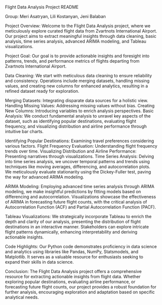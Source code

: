 Flight Data Analysis Project README

Group: Meri Asatryan, Lili Kostanyan, Jeni Balaban

Project Overview:
Welcome to the Flight Data Analysis project, where we meticulously explore curated flight data from Zvartnots International Airport. Our project aims to extract meaningful insights through data cleaning, basic analysis, time series analysis, advanced ARIMA modeling, and Tableau visualizations.

Project Goal:
Our goal is to provide actionable insights and foresight into patterns, trends, and performance metrics of flights departing from Zvartnots International Airport.

Data Cleaning:
We start with meticulous data cleaning to ensure reliability and consistency. Operations include merging datasets, handling missing values, and creating new columns for enhanced analytics, resulting in a refined dataset ready for exploration.

Merging Datasets: Integrating disparate data sources for a holistic view.
Handling Missing Values: Addressing missing values without bias.
Creating New Columns: Introducing variables to enrich analysis perspectives.
Basic Analysis:
We conduct fundamental analysis to unravel key aspects of the dataset, such as identifying popular destinations, evaluating flight frequency, and visualizing distribution and airline performance through intuitive bar charts.

Identifying Popular Destinations: Examining travel preferences considering various factors.
Flight Frequency Evaluation: Understanding flight frequency trends over time.
Visualizing Distribution and Airline Performance: Presenting narratives through visualizations.
Time Series Analysis:
Delving into time series analysis, we uncover temporal patterns and trends using techniques like moving averages, differencing, and autocorrelation plots. We meticulously evaluate stationarity using the Dickey-Fuller test, paving the way for advanced ARIMA modeling.

ARIMA Modeling:
Employing advanced time series analysis through ARIMA modeling, we make insightful predictions by fitting models based on differencing and autocorrelation. Visualizations showcase the effectiveness of ARIMA in forecasting future flight counts, with the critical analysis of Autocorrelation Function (ACF) and Partial Autocorrelation Function (PACF).

Tableau Visualizations:
We strategically incorporate Tableau to enrich the depth and clarity of our analysis, presenting the distribution of flight destinations in an interactive manner. Stakeholders can explore intricate flight patterns dynamically, enhancing interpretability and deriving actionable insights.

Code Highlights:
Our Python code demonstrates proficiency in data science and analytics using libraries like Pandas, NumPy, Statsmodels, and Matplotlib. It serves as a valuable resource for enthusiasts seeking to expand their skills in data science.

Conclusion:
The Flight Data Analysis project offers a comprehensive resource for extracting actionable insights from flight data. Whether exploring popular destinations, evaluating airline performance, or forecasting future flight counts, our project provides a robust foundation for further analysis, encouraging exploration and adaptation based on specific analytical needs.
